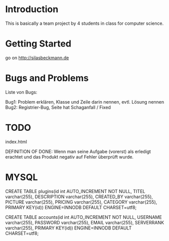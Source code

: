 # Introduction
This is basically a team project by 4 students in class for computer science.
# Getting Started
go on http://silasbeckmann.de
# Bugs and Problems
Liste von Bugs:

Bug1: Problem erklären, Klasse und Zeile darin nennen, evtl. Lösung nennen
Bug2: Registrier-Bug, Seite hat Schaganfall / Fixed
# TODO
index.html

DEFINITION OF DONE: Wenn man seine Aufgabe (vorerst) als erledigt erachtet und das Produkt negativ auf Fehler überprüft wurde.

# MYSQL
CREATE TABLE plugins(id int AUTO_INCREMENT NOT NULL, TITEL varchar(255), DESCRIPTION varchar(255), CREATED_BY varchar(255), PICTURE varchar(255), PRICING varchar(255), CATEGORY varchar(255), PRIMARY KEY(id)) ENGINE=INNODB DEFAULT CHARSET=utf8;

CREATE TABLE accounts(id int AUTO_INCREMENT NOT NULL, USERNAME varchar(255), PASSWORD varchar(255), EMAIL varchar(255), SERVERRANK varchar(255), PRIMARY KEY(id)) ENGINE=INNODB DEFAULT CHARSET=utf8;
